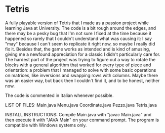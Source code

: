 # Tetris
A fully playable version of Tetris that I made as a passion project while learning Java at University. 
The code is a bit rough around the edges, and there may be a pesky bug that I'm not sure I fixed at the time because it happened so 
rarely that I couldn't understand what was causing it: I say "may" because I can't seem to replicate it right now, so maybe I really did fix it.
Besides that, the game works as intended and is kind of amusing, giving me a newfound appreciation for a classic I didn't particularly care for.
The hardest part of the project was trying to figure out a way to rotate the blocks with a general algorithm that worked for every type of piece 
and orientation: a problem that I managed to solve with some basic operations on matrices, like inversions and swapping rows with columns. 
Maybe there was an easier way, but back then I couldn't find it, and to be honest, neither now.

The code is commented in Italian whenever possible.

LIST OF FILES:
Main.java
Menu.java
Coordinate.java
Pezzo.java
Tetris.java

INSTALL INSTRUCTIONS: 
Compile Main.java with "javac Main.java" and then execute it with "JAVA Main" on your command prompt. 
The program is compatible with Windows systems only.
